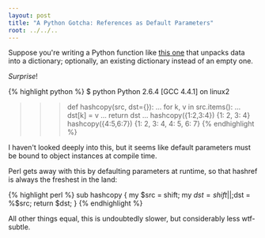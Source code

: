 ```yaml
---
layout: post
title: "A Python Gotcha: References as Default Parameters"
root: ../../..
---
```


Suppose you're writing a Python function like [this one](https://github.com/acg/lwpb/blob/python/python/flat.py) that unpacks data into a dictionary; optionally, an existing dictionary instead of an empty one.

*Surprise*!

{% highlight python %}
$ python
Python 2.6.4
[GCC 4.4.1] on linux2
>>> def hashcopy(src, dst={}):
...   for k, v in src.items():
...     dst[k] = v
...   return dst
...
>>> hashcopy({1:2,3:4})
{1: 2, 3: 4}
>>> hashcopy({4:5,6:7})
{1: 2, 3: 4, 4: 5, 6: 7}
{% endhighlight %}

I haven't looked deeply into this, but it seems like default parameters must be bound to object instances at compile time.

Perl gets away with this by defaulting parameters at runtime, so that hashref is always the freshest in the land:

{% highlight perl %}
sub hashcopy
{
  my $src = shift;
  my $dst = shift || {};
  %$dst = %$src;
  return $dst;
}
{% endhighlight %}

All other things equal, this is undoubtedly slower, but considerably less wtf-subtle.

